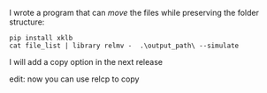 I wrote a program that can _move_ the files while preserving the folder structure:

    pip install xklb
    cat file_list | library relmv -  .\output_path\ --simulate

I will add a copy option in the next release

edit: now you can use relcp to copy
